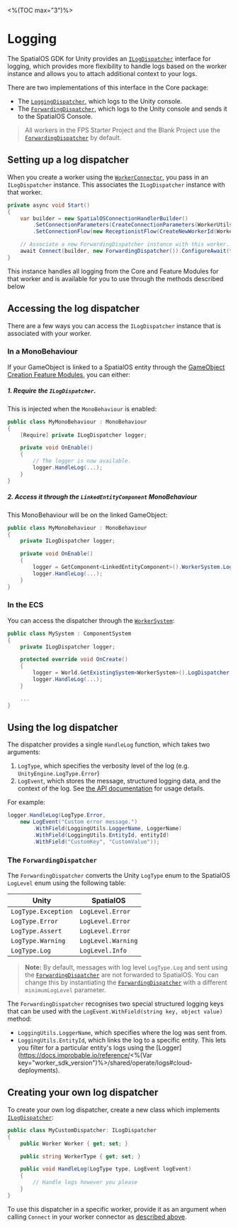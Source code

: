 <%(TOC max="3")%>

# Logging

The SpatialOS GDK for Unity provides an [`ILogDispatcher`]({{urlRoot}}/api/core/i-log-dispatcher) interface for logging, which provides more flexibility to handle logs based on the worker instance and allows you to attach additional context to your logs.

There are two implementations of this interface in the Core package:

*  The [`LoggingDispatcher`]({{urlRoot}}/api/core/logging-dispatcher), which logs to the Unity console.
*  The [`ForwardingDispatcher`]({{urlRoot}}/api/core/forwarding-dispatcher), which logs to the Unity console and sends it to the SpatialOS Console.

> All workers in the FPS Starter Project and the Blank Project use the [`ForwardingDispatcher`]({{urlRoot}}/api/core/forwarding-dispatcher) by default.

## Setting up a log dispatcher

When you create a worker using the [`WorkerConnector`]({{urlRoot}}/api/core/worker-connector), you pass in an `ILogDispatcher` instance. This associates the `ILogDispatcher` instance with that worker.

```csharp
private async void Start()
{
    var builder = new SpatialOSConnectionHandlerBuilder()
        .SetConnectionParameters(CreateConnectionParameters(WorkerUtils.UnityClient))
        .SetConnectionFlow(new ReceptionistFlow(CreateNewWorkerId(WorkerUtils.UnityClient)));

    // Associate a new ForwardingDispatcher instance with this worker.
    await Connect(builder, new ForwardingDispatcher()).ConfigureAwait(false);
}
```

This instance handles all logging from the Core and Feature Modules for that worker and is available for you to use through the methods described below

## Accessing the log dispatcher

There are a few ways you can access the `ILogDispatcher` instance that is associated with your worker.

### In a MonoBehaviour

If your GameObject is linked to a SpatialOS entity through the [GameObject Creation Feature Modules]({{urlRoot}}/modules/game-object-creation/overview), you can either:

##### 1. Require the `ILogDispatcher`. 

This is injected when the `MonoBehaviour` is enabled:

```csharp
public class MyMonoBehaviour : MonoBehaviour
{
    [Require] private ILogDispatcher logger;

    private void OnEnable() 
    {
        // The logger is now available.
        logger.HandleLog(...);
    }
}
```

##### 2. Access it through the `LinkedEntityComponent` MonoBehaviour 

This MonoBehaviour will be on the linked GameObject:

```csharp
public class MyMonoBehaviour : MonoBehaviour
{
    private ILogDispatcher logger;

    private void OnEnable() 
    {
        logger = GetComponent<LinkedEntityComponent>().WorkerSystem.LogDispatcher;
        logger.HandleLog(...);
    }
}
```

### In the ECS

You can access the dispatcher through the [`WorkerSystem`]({{urlRoot}}/api/core/worker-system):

```csharp
public class MySystem : ComponentSystem 
{
    private ILogDispatcher logger;

    protected override void OnCreate()
    {
        logger = World.GetExistingSystem<WorkerSystem>().LogDispatcher;
        logger.HandleLog(...);
    }

    ...
}
```

## Using the log dispatcher

The dispatcher provides a single `HandleLog` function, which takes two arguments:

1. `LogType`, which specifies the verbosity level of the log (e.g. `UnityEngine.LogType.Error`)
2. `LogEvent`, which stores the message, structured logging data, and the context of the log. See [the API documentation]({{urlRoot}}/api/core/log-event) for usage details.

For example:

```csharp
logger.HandleLog(LogType.Error, 
    new LogEvent("Custom error message.")
        .WithField(LoggingUtils.LoggerName, LoggerName)
        .WithField(LoggingUtils.EntityId, entityId)
        .WithField("CustomKey", "CustomValue"));
```

### The `ForwardingDispatcher`

The `ForwardingDispatcher` converts the Unity `LogType` enum to the SpatialOS `LogLevel` enum using the following table:

| Unity               | SpatialOS          |
| ---                 | ---                |
| `LogType.Exception` | `LogLevel.Error`   |
| `LogType.Error`     | `LogLevel.Error`   |
| `LogType.Assert`    | `LogLevel.Error`   |
| `LogType.Warning`   | `LogLevel.Warning` |
| `LogType.Log`       | `LogLevel.Info`    |

> **Note:** By default, messages with log level `LogType.Log`  and sent using the [`ForwardingDispatcher`]({{urlRoot}}/api/core/forwarding-dispatcher) are not forwarded to SpatialOS. You can change this by instantiating the [`ForwardingDispatcher`]({{urlRoot}}/api/core/forwarding-dispatcher) with a different `minimumLogLevel` parameter.

The `ForwardingDispatcher` recognises two special structured logging keys that can be used with the `LogEvent.WithField(string key, object value)` method:

* `LoggingUtils.LoggerName`, which specifies where the log was sent from.
* `LoggingUtils.EntityId`, which links the log to a specific entity. This lets you filter for a particular entity's logs using the [Logger](https://docs.improbable.io/reference/<%(Var key="worker_sdk_version")%>/shared/operate/logs#cloud-deployments).

## Creating your own log dispatcher

To create your own log dispatcher, create a new class which implements [`ILogDispatcher`]({{urlRoot}}/api/core/i-log-dispatcher):

```csharp
public class MyCustomDispatcher: ILogDispatcher
{
    public Worker Worker { get; set; }

    public string WorkerType { get; set; }

    public void HandleLog(LogType type, LogEvent logEvent)
    {
        // Handle logs however you please
    }
}
```

To use this dispatcher in a specific worker, provide it as an argument when calling `Connect` in your worker connector as [described above](#setting-up-a-log-dispatcher).
